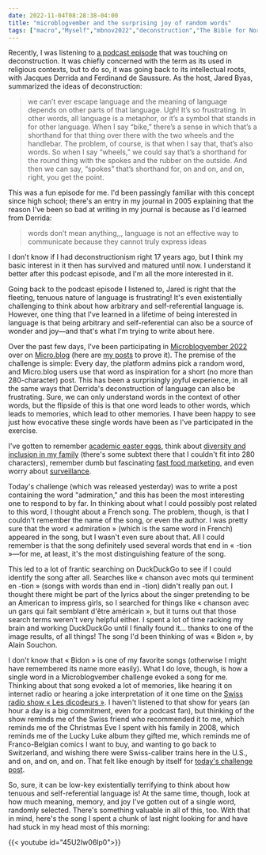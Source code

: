 ```yaml
---
date: 2022-11-04T08:28:38-04:00
title: "microblogvember and the surprising joy of random words"
tags: ["macro","Myself","mbnov2022","deconstruction","The Bible for Normal People","podcasts","French","music"]
---
```

Recently, I was listening to [a podcast episode](https://thebiblefornormalpeople.com/episode-223-jared-byas-misconceptions-about-deconstruction-the-bible/) that was touching on deconstruction. It was chiefly concerned with the term as its used in religious contexts, but to do so, it was going back to its intellectual roots, with Jacques Derrida and Ferdinand de Saussure. As the host, Jared Byas, summarized the ideas of deconstruction:

> we can’t ever escape language and the meaning of language depends on other parts of that language. Ugh! It’s so frustrating. In other words, all language is a metaphor, or it’s a symbol that stands in for other language. When I say “bike,” there’s a sense in which that’s a shorthand for that thing over there with the two wheels and the handlebar. The problem, of course, is that when I say that, that’s also words. So when I say “wheels,” we could say that’s a shorthand for the round thing with the spokes and the rubber on the outside. And then we can say, “spokes” that’s shorthand for, on and on, and on, right, you get the point.

This was a fun episode for me. I'd been passingly familiar with this concept since high school; there's an entry in my journal in 2005 explaining that the reason I've been so bad at writing in my journal is because as I'd learned from Derrida: 

>  words don’t mean anything,,, language is not an effective way to communicate because they cannot truly express ideas

I don't know if I had deconstructionism right 17 years ago, but I think my basic interest in it then has survived and matured until now. I understand it better after this podcast episode, and I'm all the more interested in it.

Going back to the podcast episode I listened to, Jared is right that the fleeting, tenuous nature of language is frustrating! It's even existentially challenging to think about how arbitrary and self-referential language is. However, one thing that I've learned in a lifetime of being interested in language is that being arbitrary and self-referential can also be a source of wonder and joy—and that's what I'm trying to write about here. 

Over the past few days, I've been participating in [Microblogvember 2022](https://challenges.micro.blog/2022/10/31/microblogvember-heres-how.html) over on [Micro.blog](https://micro.blog/) (here are [my posts](https://spencergreenhalgh.com/tags/mbnov2022/) to prove it). The premise of the challenge is simple: Every day, the platform admins pick a random word, and Micro.blog users use that word as inspiration for a short (no more than 280-character) post. This has been a surprisingly joyful experience, in all the same ways that Derrida's deconstruction of language can also be frustrating. Sure, we can only understand words in the context of other words, but the flipside of this is that one word leads to other words, which leads to memories, which lead to other memories. I have been happy to see just how evocative these single words have been as I've participated in the exercise.

I've gotten to remember [academic easter eggs](https://spencergreenhalgh.com/work/2022-11-01-the-best/), think about [diversity and inclusion in my family](https://spencergreenhalgh.com/relationships/2022-11-02-my-parents/) (there's some subtext there that I couldn't fit into 280 characters), remember dumb but fascinating [fast food marketing](https://spencergreenhalgh.com/myself/2022-11-02-this-morning/), and even worry about [surveillance](https://spencergreenhalgh.com/communities/2022-11-03-to-get/). 

Today's challenge (which was released yesterday) was to write a post containing the word "admiration," and this has been the most interesting one to respond to by far. In thinking about what I could possibly post related to this word, I thought about a French song. The problem, though, is that I couldn't remember the name of the song, or even the author. I was pretty sure that the word « admiration » (which is the same word in French) appeared in the song, but I wasn't even sure about that. All I could remember is that the song definitely used several words that end in « -tion »—for me, at least, it's the most distinguishing feature of the song. 

This led to a lot of frantic searching on DuckDuckGo to see if I could identify the song after all. Searches like « chanson avec mots qui terminent en -tion » (songs with words than end in -tion) didn't really pan out. I thought there might be part of the lyrics about the singer pretending to be an American to impress girls, so I searched for things like « chanson avec un gars qui fait semblant d'être américain », but it turns out that those search terms weren't very helpful either. I spent a lot of time racking my brain and working DuckDuckGo until I finally found it... thanks to one of the image results, of all things! The song I'd been thinking of was « Bidon », by Alain Souchon.

I don't know that « Bidon » is one of my favorite songs (otherwise I might have remembered its name more easily). What I do love, though, is how a single word in a Microblogvember challenge evoked a song for me. Thinking about that song evoked a lot of memories, like hearing it on internet radio or hearing a joke interpretation of it one time on the [Swiss radio show « Les dicodeurs »](https://pages.rts.ch/la-1ere/programmes/les-dicodeurs/). I haven't listened to that show for years (an hour a day is a big commitment, even for a podcast fan), but thinking of the show reminds me of the Swiss friend who recommended it to me, which reminds me of the Christmas Eve I spent with his family in 2008, which reminds me of the Lucky Luke album they gifted me, which reminds me of Franco-Belgian comics I want to buy, and wanting to go back to Switzerland, and wishing there were Swiss-caliber trains here in the U.S., and on, and on, and on. That felt like enough by itself for [today's challenge post](https://spencergreenhalgh.com/myself/2022-11-04-hier-je/).

So, sure, it can be low-key existentially terrifying to think about how tenuous and self-referential language is! At the same time, though, look at how much meaning, memory, and joy I've gotten out of a single word, randomly selected. There's something valuable in all of this, too. With that in mind, here's the song I spent a chunk of last night looking for and have had stuck in my head most of this morning: 

{{< youtube id="45U2Iw06lp0">}}